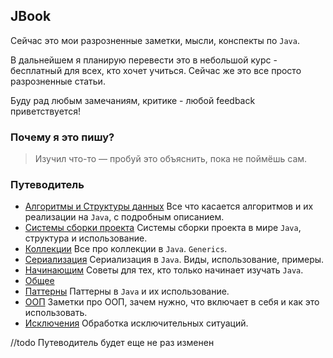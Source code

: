 ## JBook
Сейчас это мои разрозненные заметки, мысли, конспекты по `Java`.

В дальнейшем я планирую перевести это в небольшой курс - бесплатный для всех, кто хочет учиться.
Сейчас же это все просто разрозненные статьи.

Буду рад любым замечаниям, критике - любой feedback приветствуется!

### Почему я это пишу?
> Изучил что-то — пробуй это объяснить, пока не поймёшь сам.

### Путеводитель
* [Алгоритмы и Структуры данных](algorithms)
  Все что касается алгоритмов и их реализации на `Java`, с подробным описанием.
* [Системы сборки проекта](build)
  Системы сборки проекта в мире `Java`, структура и использование.
* [Коллекции](collections)
  Все про коллекции в `Java`. `Generics`.
* [Сериализация](serialization)
  Сериализация в `Java`. Виды, использование, примеры.
* [Начинающим](start)
  Советы для тех, кто только начинает изучать `Java`.
* [Общее](common)
* [Паттерны](patterns)
  Паттерны в `Java` и их использование.
* [ООП](oop)
  Заметки про ООП, зачем нужно, что включает в себя и как это использовать.
* [Исключения](exceptions)
  Обработка исключительных ситуаций.


//todo Путеводитель будет еще не раз изменен
